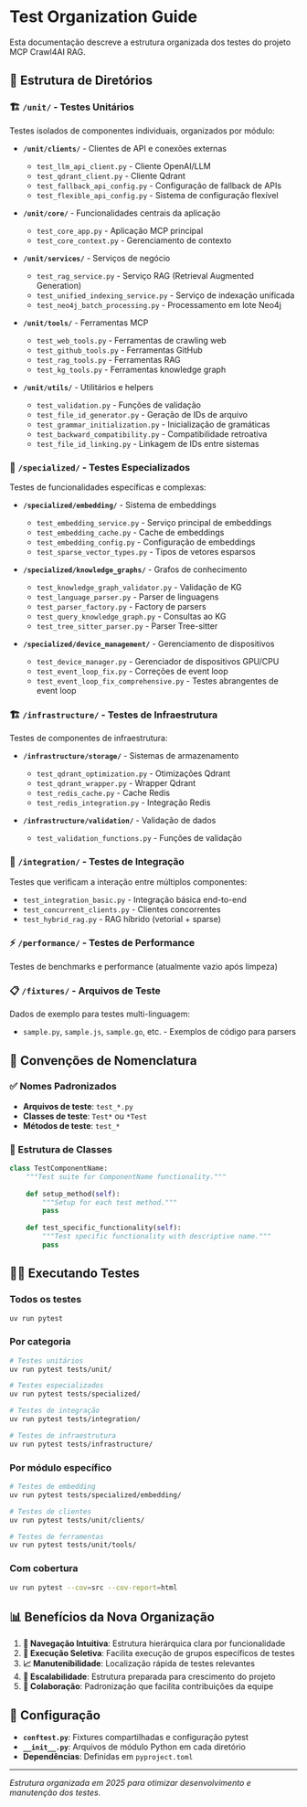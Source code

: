 # Test Organization Guide

Esta documentação descreve a estrutura organizada dos testes do projeto MCP Crawl4AI RAG.

## 📁 Estrutura de Diretórios

### 🏗️ `/unit/` - Testes Unitários
Testes isolados de componentes individuais, organizados por módulo:

- **`/unit/clients/`** - Clientes de API e conexões externas
  - `test_llm_api_client.py` - Cliente OpenAI/LLM
  - `test_qdrant_client.py` - Cliente Qdrant
  - `test_fallback_api_config.py` - Configuração de fallback de APIs
  - `test_flexible_api_config.py` - Sistema de configuração flexível

- **`/unit/core/`** - Funcionalidades centrais da aplicação
  - `test_core_app.py` - Aplicação MCP principal
  - `test_core_context.py` - Gerenciamento de contexto

- **`/unit/services/`** - Serviços de negócio
  - `test_rag_service.py` - Serviço RAG (Retrieval Augmented Generation)
  - `test_unified_indexing_service.py` - Serviço de indexação unificada
  - `test_neo4j_batch_processing.py` - Processamento em lote Neo4j

- **`/unit/tools/`** - Ferramentas MCP
  - `test_web_tools.py` - Ferramentas de crawling web
  - `test_github_tools.py` - Ferramentas GitHub
  - `test_rag_tools.py` - Ferramentas RAG
  - `test_kg_tools.py` - Ferramentas knowledge graph

- **`/unit/utils/`** - Utilitários e helpers
  - `test_validation.py` - Funções de validação
  - `test_file_id_generator.py` - Geração de IDs de arquivo
  - `test_grammar_initialization.py` - Inicialização de gramáticas
  - `test_backward_compatibility.py` - Compatibilidade retroativa
  - `test_file_id_linking.py` - Linkagem de IDs entre sistemas

### 🧪 `/specialized/` - Testes Especializados
Testes de funcionalidades específicas e complexas:

- **`/specialized/embedding/`** - Sistema de embeddings
  - `test_embedding_service.py` - Serviço principal de embeddings
  - `test_embedding_cache.py` - Cache de embeddings
  - `test_embedding_config.py` - Configuração de embeddings
  - `test_sparse_vector_types.py` - Tipos de vetores esparsos

- **`/specialized/knowledge_graphs/`** - Grafos de conhecimento
  - `test_knowledge_graph_validator.py` - Validação de KG
  - `test_language_parser.py` - Parser de linguagens
  - `test_parser_factory.py` - Factory de parsers
  - `test_query_knowledge_graph.py` - Consultas ao KG
  - `test_tree_sitter_parser.py` - Parser Tree-sitter

- **`/specialized/device_management/`** - Gerenciamento de dispositivos
  - `test_device_manager.py` - Gerenciador de dispositivos GPU/CPU
  - `test_event_loop_fix.py` - Correções de event loop
  - `test_event_loop_fix_comprehensive.py` - Testes abrangentes de event loop

### 🏗️ `/infrastructure/` - Testes de Infraestrutura
Testes de componentes de infraestrutura:

- **`/infrastructure/storage/`** - Sistemas de armazenamento
  - `test_qdrant_optimization.py` - Otimizações Qdrant
  - `test_qdrant_wrapper.py` - Wrapper Qdrant
  - `test_redis_cache.py` - Cache Redis
  - `test_redis_integration.py` - Integração Redis

- **`/infrastructure/validation/`** - Validação de dados
  - `test_validation_functions.py` - Funções de validação

### 🔗 `/integration/` - Testes de Integração
Testes que verificam a interação entre múltiplos componentes:

- `test_integration_basic.py` - Integração básica end-to-end
- `test_concurrent_clients.py` - Clientes concorrentes
- `test_hybrid_rag.py` - RAG híbrido (vetorial + sparse)

### ⚡ `/performance/` - Testes de Performance
Testes de benchmarks e performance (atualmente vazio após limpeza)

### 📋 `/fixtures/` - Arquivos de Teste
Dados de exemplo para testes multi-linguagem:
- `sample.py`, `sample.js`, `sample.go`, etc. - Exemplos de código para parsers

## 🎯 Convenções de Nomenclatura

### ✅ Nomes Padronizados
- **Arquivos de teste**: `test_*.py`
- **Classes de teste**: `Test*` ou `*Test`
- **Métodos de teste**: `test_*`

### 📝 Estrutura de Classes
```python
class TestComponentName:
    """Test suite for ComponentName functionality."""
    
    def setup_method(self):
        """Setup for each test method."""
        pass
    
    def test_specific_functionality(self):
        """Test specific functionality with descriptive name."""
        pass
```

## 🏃‍♂️ Executando Testes

### Todos os testes
```bash
uv run pytest
```

### Por categoria
```bash
# Testes unitários
uv run pytest tests/unit/

# Testes especializados
uv run pytest tests/specialized/

# Testes de integração
uv run pytest tests/integration/

# Testes de infraestrutura
uv run pytest tests/infrastructure/
```

### Por módulo específico
```bash
# Testes de embedding
uv run pytest tests/specialized/embedding/

# Testes de clientes
uv run pytest tests/unit/clients/

# Testes de ferramentas
uv run pytest tests/unit/tools/
```

### Com cobertura
```bash
uv run pytest --cov=src --cov-report=html
```

## 📊 Benefícios da Nova Organização

1. **🎯 Navegação Intuitiva**: Estrutura hierárquica clara por funcionalidade
2. **🚀 Execução Seletiva**: Facilita execução de grupos específicos de testes
3. **📈 Manutenibilidade**: Localização rápida de testes relevantes
4. **🔄 Escalabilidade**: Estrutura preparada para crescimento do projeto
5. **👥 Colaboração**: Padronização que facilita contribuições da equipe

## 🔧 Configuração

- **`conftest.py`**: Fixtures compartilhadas e configuração pytest
- **`__init__.py`**: Arquivos de módulo Python em cada diretório
- **Dependências**: Definidas em `pyproject.toml`

---

*Estrutura organizada em 2025 para otimizar desenvolvimento e manutenção dos testes.*